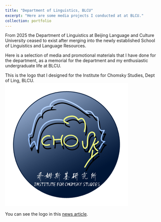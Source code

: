 ```yaml
---
title: "Department of Linguistics, BLCU"
excerpt: "Here are some media projects I conducted at at BLCU."
collection: portfolio
---
```

From 2025 the Department of Linguistics at Beijing Language and Culture University ceased to exist after merging into the newly established School of Linguistics and Language Resources. 

Here is a selection of media and promotional materials that I have done for the department, as a memorial for the department and my enthusiastic undergraduate life at BLCU.

This is the logo that I designed for the Institute for Chomsky Studies, Dept of Ling, BLCU.
<br/><img src='/images/logo-test4-min.png'>

You can see the logo in this [news article](https://news.sciencenet.cn/htmlnews/2022/9/486677.shtm).
